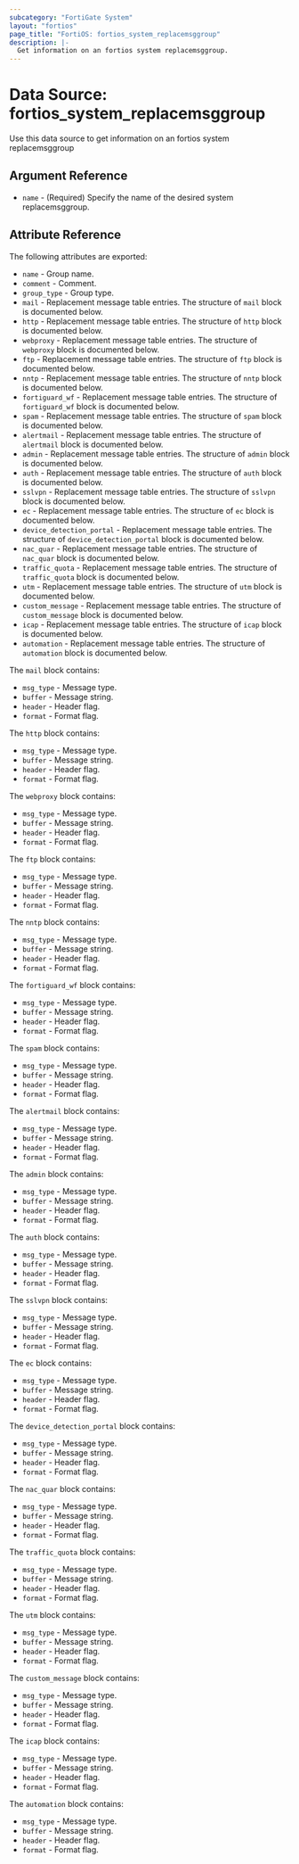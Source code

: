 ```yaml
---
subcategory: "FortiGate System"
layout: "fortios"
page_title: "FortiOS: fortios_system_replacemsggroup"
description: |-
  Get information on an fortios system replacemsggroup.
---
```


# Data Source: fortios_system_replacemsggroup
Use this data source to get information on an fortios system replacemsggroup

## Argument Reference

* `name` - (Required) Specify the name of the desired system replacemsggroup.

## Attribute Reference

The following attributes are exported:

* `name` - Group name.
* `comment` - Comment.
* `group_type` - Group type.
* `mail` - Replacement message table entries. The structure of `mail` block is documented below.
* `http` - Replacement message table entries. The structure of `http` block is documented below.
* `webproxy` - Replacement message table entries. The structure of `webproxy` block is documented below.
* `ftp` - Replacement message table entries. The structure of `ftp` block is documented below.
* `nntp` - Replacement message table entries. The structure of `nntp` block is documented below.
* `fortiguard_wf` - Replacement message table entries. The structure of `fortiguard_wf` block is documented below.
* `spam` - Replacement message table entries. The structure of `spam` block is documented below.
* `alertmail` - Replacement message table entries. The structure of `alertmail` block is documented below.
* `admin` - Replacement message table entries. The structure of `admin` block is documented below.
* `auth` - Replacement message table entries. The structure of `auth` block is documented below.
* `sslvpn` - Replacement message table entries. The structure of `sslvpn` block is documented below.
* `ec` - Replacement message table entries. The structure of `ec` block is documented below.
* `device_detection_portal` - Replacement message table entries. The structure of `device_detection_portal` block is documented below.
* `nac_quar` - Replacement message table entries. The structure of `nac_quar` block is documented below.
* `traffic_quota` - Replacement message table entries. The structure of `traffic_quota` block is documented below.
* `utm` - Replacement message table entries. The structure of `utm` block is documented below.
* `custom_message` - Replacement message table entries. The structure of `custom_message` block is documented below.
* `icap` - Replacement message table entries. The structure of `icap` block is documented below.
* `automation` - Replacement message table entries. The structure of `automation` block is documented below.

The `mail` block contains:

* `msg_type` - Message type.
* `buffer` - Message string.
* `header` - Header flag.
* `format` - Format flag.

The `http` block contains:

* `msg_type` - Message type.
* `buffer` - Message string.
* `header` - Header flag.
* `format` - Format flag.

The `webproxy` block contains:

* `msg_type` - Message type.
* `buffer` - Message string.
* `header` - Header flag.
* `format` - Format flag.

The `ftp` block contains:

* `msg_type` - Message type.
* `buffer` - Message string.
* `header` - Header flag.
* `format` - Format flag.

The `nntp` block contains:

* `msg_type` - Message type.
* `buffer` - Message string.
* `header` - Header flag.
* `format` - Format flag.

The `fortiguard_wf` block contains:

* `msg_type` - Message type.
* `buffer` - Message string.
* `header` - Header flag.
* `format` - Format flag.

The `spam` block contains:

* `msg_type` - Message type.
* `buffer` - Message string.
* `header` - Header flag.
* `format` - Format flag.

The `alertmail` block contains:

* `msg_type` - Message type.
* `buffer` - Message string.
* `header` - Header flag.
* `format` - Format flag.

The `admin` block contains:

* `msg_type` - Message type.
* `buffer` - Message string.
* `header` - Header flag.
* `format` - Format flag.

The `auth` block contains:

* `msg_type` - Message type.
* `buffer` - Message string.
* `header` - Header flag.
* `format` - Format flag.

The `sslvpn` block contains:

* `msg_type` - Message type.
* `buffer` - Message string.
* `header` - Header flag.
* `format` - Format flag.

The `ec` block contains:

* `msg_type` - Message type.
* `buffer` - Message string.
* `header` - Header flag.
* `format` - Format flag.

The `device_detection_portal` block contains:

* `msg_type` - Message type.
* `buffer` - Message string.
* `header` - Header flag.
* `format` - Format flag.

The `nac_quar` block contains:

* `msg_type` - Message type.
* `buffer` - Message string.
* `header` - Header flag.
* `format` - Format flag.

The `traffic_quota` block contains:

* `msg_type` - Message type.
* `buffer` - Message string.
* `header` - Header flag.
* `format` - Format flag.

The `utm` block contains:

* `msg_type` - Message type.
* `buffer` - Message string.
* `header` - Header flag.
* `format` - Format flag.

The `custom_message` block contains:

* `msg_type` - Message type.
* `buffer` - Message string.
* `header` - Header flag.
* `format` - Format flag.

The `icap` block contains:

* `msg_type` - Message type.
* `buffer` - Message string.
* `header` - Header flag.
* `format` - Format flag.

The `automation` block contains:

* `msg_type` - Message type.
* `buffer` - Message string.
* `header` - Header flag.
* `format` - Format flag.

